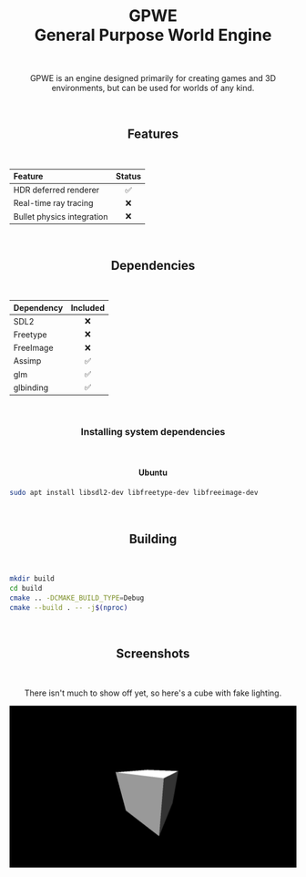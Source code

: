 <h1 align="center">GPWE<br />General Purpose World Engine</h1>

<p><br /></p>

<p align="center">
GPWE is an engine designed primarily for creating games and 3D environments, but can be used for worlds of any kind.
</p>
  
<p><br /></p>

<h2 align="center">Features<br /></h2>

<p><br /></p>

<div align="center">

| Feature | Status |
|:--------|:------:|
| HDR deferred renderer | ✅ |
| Real-time ray tracing | ❌ |
| Bullet physics integration | ❌ |

</div>
  
<p><br /></p>

<h2 align="center">Dependencies</h2>
  
<p><br /></p>

<div align="center">

| Dependency | Included |
|:-----------|:--------:|
| SDL2       | ❌ |
| Freetype   | ❌ |
| FreeImage  | ❌ |
| Assimp     | ✅ |
| glm        | ✅ |
| glbinding  | ✅ |

</div>

<p><br /></p>

<h3 align="center">Installing system dependencies</h3>

<p><br /></p>

<h4 align="center">Ubuntu</h4>

```bash
sudo apt install libsdl2-dev libfreetype-dev libfreeimage-dev
```
<p><br /></p>

<h2 align="center">Building</h2>

<p><br /></p>

```bash
mkdir build
cd build
cmake .. -DCMAKE_BUILD_TYPE=Debug
cmake --build . -- -j$(nproc)
```

<p><br /></p>

<h2 align="center">Screenshots</h2>

<p><br /></p>

<p align="center">
There isn't much to show off yet, so here's a cube with fake lighting.
</p>
  
<div align="center">
<img align="center" src="res/gpwe1.png" width="512" alt="Screenshot of a cube" />
</div>
